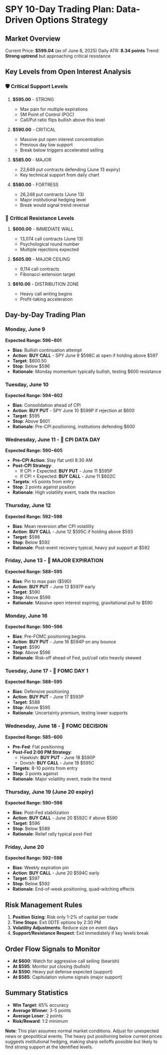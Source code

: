 # SPY 10-Day Trading Plan: Data-Driven Options Strategy

## Market Overview
Current Price: **$599.04** (as of June 8, 2025)
Daily ATR: **8.34 points**
Trend: **Strong uptrend** but approaching critical resistance

## Key Levels from Open Interest Analysis

### 🛡️ **Critical Support Levels**
1. **$595.00** - STRONG
   - Max pain for multiple expirations
   - 5M Point of Control (POC)
   - Call/Put ratio flips bullish above this level

2. **$590.00** - CRITICAL
   - Massive put open interest concentration
   - Previous day low support
   - Break below triggers accelerated selling

3. **$585.00** - MAJOR
   - 22,649 put contracts defending (June 13 expiry)
   - Key technical support from daily chart

4. **$580.00** - FORTRESS
   - 26,248 put contracts (June 13)
   - Major institutional hedging level
   - Break would signal trend reversal

### 🚧 **Critical Resistance Levels**
1. **$600.00** - IMMEDIATE WALL
   - 13,074 call contracts (June 13)
   - Psychological round number
   - Multiple rejections expected

2. **$605.00** - MAJOR CEILING
   - 9,114 call contracts
   - Fibonacci extension target

3. **$610.00** - DISTRIBUTION ZONE
   - Heavy call writing begins
   - Profit-taking acceleration

## Day-by-Day Trading Plan

### **Monday, June 9**
**Expected Range: $596-$601**
- **Bias**: Bullish continuation attempt
- **Action**: **BUY CALL** - SPY June 9 $598C at open if holding above $597
- **Target**: $600.50
- **Stop**: Below $596
- **Rationale**: Monday momentum typically bullish, testing $600 resistance

### **Tuesday, June 10**
**Expected Range: $594-$602**
- **Bias**: Consolidation ahead of CPI
- **Action**: **BUY PUT** - SPY June 10 $599P if rejection at $600
- **Target**: $595
- **Stop**: Above $601
- **Rationale**: Pre-CPI positioning, institutions defending $600

### **Wednesday, June 11** - 🔴 **CPI DATA DAY**
**Expected Range: $590-$605**
- **Pre-CPI Action**: Stay flat until 8:30 AM
- **Post-CPI Strategy**:
  - If CPI > Expected: **BUY PUT** - June 11 $595P
  - If CPI < Expected: **BUY CALL** - June 11 $602C
- **Targets**: ±5 points from entry
- **Stop**: 2 points against position
- **Rationale**: High volatility event, trade the reaction

### **Thursday, June 12**
**Expected Range: $592-$598**
- **Bias**: Mean reversion after CPI volatility
- **Action**: **BUY CALL** - June 12 $595C if holding above $593
- **Target**: $598
- **Stop**: Below $592
- **Rationale**: Post-event recovery typical, heavy put support at $592

### **Friday, June 13** - 🔴 **MAJOR EXPIRATION**
**Expected Range: $588-$595**
- **Bias**: Pin to max pain ($590)
- **Action**: **BUY PUT** - June 13 $597P early
- **Target**: $590
- **Stop**: Above $599
- **Rationale**: Massive open interest expiring, gravitational pull to $590

### **Monday, June 16**
**Expected Range: $590-$596**
- **Bias**: Pre-FOMC positioning begins
- **Action**: **BUY PUT** - June 16 $594P on any bounce
- **Target**: $590
- **Stop**: Above $596
- **Rationale**: Risk-off ahead of Fed, put/call ratio heavily skewed

### **Tuesday, June 17** - 🔴 **FOMC DAY 1**
**Expected Range: $588-$595**
- **Bias**: Defensive positioning
- **Action**: **BUY PUT** - June 17 $593P
- **Target**: $588
- **Stop**: Above $595
- **Rationale**: Uncertainty premium, testing lower supports

### **Wednesday, June 18** - 🔴 **FOMC DECISION**
**Expected Range: $585-$600**
- **Pre-Fed**: Flat positioning
- **Post-Fed 2:00 PM Strategy**:
  - Hawkish: **BUY PUT** - June 18 $590P
  - Dovish: **BUY CALL** - June 18 $595C
- **Targets**: 8-10 points from entry
- **Stop**: 3 points against
- **Rationale**: Major volatility event, trade the trend

### **Thursday, June 19** (June 20 expiry)
**Expected Range: $590-$598**
- **Bias**: Post-Fed stabilization
- **Action**: **BUY CALL** - June 20 $592C if above $590
- **Target**: $596
- **Stop**: Below $589
- **Rationale**: Relief rally typical post-Fed

### **Friday, June 20**
**Expected Range: $592-$598**
- **Bias**: Weekly expiration pin
- **Action**: **BUY CALL** - June 20 $594C early
- **Target**: $597
- **Stop**: Below $592
- **Rationale**: End-of-week positioning, quad-witching effects

## Risk Management Rules

1. **Position Sizing**: Risk only 1-2% of capital per trade
2. **Time Stops**: Exit 0DTE options by 2:30 PM
3. **Volatility Adjustments**: Reduce size on event days
4. **Support/Resistance Respect**: Exit immediately if key levels break

## Order Flow Signals to Monitor

- **At $600**: Watch for aggressive call selling (bearish)
- **At $595**: Monitor put closing (bullish)
- **At $590**: Heavy put defense expected (support)
- **At $585**: Capitulation volume signals (major support)

## Summary Statistics
- **Win Target**: 65% accuracy
- **Average Winner**: 3-5 points
- **Average Loser**: 2 points
- **Risk/Reward**: 1:2 minimum

**Note**: This plan assumes normal market conditions. Adjust for unexpected news or geopolitical events. The heavy put positioning below current prices suggests institutional hedging, making sharp selloffs possible but likely to find strong support at the identified levels.